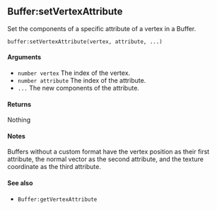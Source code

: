 <!--
category: reference
-->

Buffer:setVertexAttribute
---

Set the components of a specific attribute of a vertex in a Buffer.

    buffer:setVertexAttribute(vertex, attribute, ...)

#### Arguments

- `number vertex` The index of the vertex.
- `number attribute` The index of the attribute.
- `...` The new components of the attribute.

#### Returns

Nothing

#### Notes

Buffers without a custom format have the vertex position as their first attribute, the normal vector
as the second attribute, and the texture coordinate as the third attribute.

#### See also

- `Buffer:getVertexAttribute`
